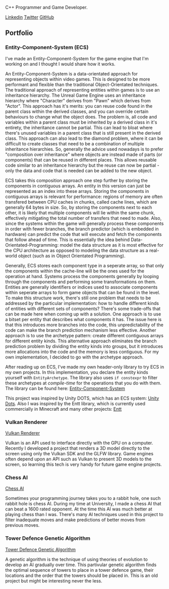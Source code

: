 C++ Programmer and Game Developer. 

[Linkedin](https://www.linkedin.com/in/oscar-smith-jones-44329a195/) 
[Twitter](https://twitter.com/OscarSmithJone1)
[GitHub](https://github.com/ozzysmithjones)

## Portfolio

### Entity-Component-System (ECS)

I've made an Entity-Component-System for the game engine that I'm working on and I thought I would share how it works. 

An Entity-Component-System is a data-orientated approach for representing objects within video games. This is designed to be more performant and flexible than the traditional Object-Orientated techniques. The traditional approach of representing entities within games is to use an inheritance hierarchy. The Unreal Game Engine uses an inheritance hierarchy where "Character" derives from "Pawn" which derives from "Actor". This approach has it's merits: you can reuse code found in the parent class within the derived classes, and you can override certain behaviours to change what the object does. The problem is, all code and variables within a parent class must be inherited by a derived class in it's entirety, the inheritance cannot be partial. This can lead to bloat where there's unused variables in a parent class that is still present in the derived class. This approach can also lead to the diamond problem, where it can be difficult to create classes that need to be a combination of multiple inheritance hierarchies. So, generally the advice used nowadays is to prefer "composition over inheritance" where objects are instead made of parts (or components) that can be reused in different places. This allows reusable code similar to an inheritance hierarchy but the reuse can now be partial - only the data and code that is needed can be added to the new object. 

ECS takes this composition approach one step further by storing the components in contiguous arrays. An entity in this version can just be represented as an index into these arrays. Storing the components in contiguous arrays is relevant for performance: regions of memory are often transfered between CPU caches in chunks, called cache lines, which are generally 64 bytes in size. So, by storing the components next to each other, it is likely that multiple components will lie within the same chunk, effectively mitigating the total number of transfers that need to made. Also, since the systems within the game will generally process these components in order with fewer branches, the branch predictor (which is embedded in hardware) can predict the code that will execute and fetch the components that follow ahead of time. This is essentially the idea behind Data-Orientated-Programming: model the data structure as it is most effective for the CPU architecture as opposed to modeling the data structure as a real-world object (such as in Object Orientated Programming). 

Generally, ECS stores each component type in a seperate array, so that only the components within the cache-line will be the ones used for the operation at hand. Systems process the components generally by looping through the components and performing some transformations on them. Entities are generally identifiers or indices used to associate components within seperate arrays to form game objects that can be found in the level. To make this structure work, there's still one problem that needs to be addressed by the particular implementation: how to handle different kinds of entities with different sets of components? There's some trade-offs that can be made here when coming up with a solution. One approach is to use a bitset per entity that describes what components it has. The issue here is that this introduces more branches into the code, this unpredictability of the code can make the branch prediction mechanism less effective. Another approach is to use the archetype pattern: create different contiguous arrays for different entity kinds. This alternative approach eliminates the branch prediction problem by dividing the entity kinds into groups, but it introduces more allocations into the code and the memory is less contiguous. For my own implementation, I decided to go with the archetype approach.

After reading up on ECS, I've made my own header-only library to try ECS in my own projects. In this implementation, you declare the entity kinds yourself with `EntityArchetype`. The library also uses `if constexpr` to filter these archetypes at *compile-time* for the operations that you do with them. The library can be found here: 
[Entity-Component-System](https://github.com/ozzysmithjones/entity-component-system) 

This project was inspired by Unity DOTS, which has an ECS system: [Unity Dots](https://unity.com/dots). Also I was inspired by the Entt library, which is currently used commercially in Minecraft and many other projects: [Entt](https://github.com/skypjack/entt) 

### Vulkan Renderer

[Vulkan Renderer](https://github.com/ozzysmithjones/LearnVulkan)

Vulkan is an API used to interface directly with the GPU on a computer. Recently I developed a project that renders a 3D model directly to the screen using only the Vulkan SDK and the GLFW library. Game engines often depend upon an API such as Vulkan to present 3D models to the screen, so learning this tech is very handy for future game engine projects. 

### Chess AI

[Chess AI](https://github.com/ozzysmithjones/Chess)

Sometimes your programming journey takes you to a rabbit hole, one such rabbit hole is chess AI. During my time at University, I made a chess AI that can beat a 1600 rated opponent. At the time this AI was much better at playing chess than I was. There's many AI techniques used in this project to filter inadequate moves and make predictions of better moves from previous moves. 

### Tower Defence Genetic Algorithm

[Tower Defence Genetic Algorithm](https://github.com/ozzysmithjones/GeneticAlgorithm)

A genetic algorithm is the technique of using theories of evolution to develop an AI gradually over time. This partivular genetic algorithm finds the optimal sequence of towers to place in a tower defence game, their locations and the order that the towers should be placed in. This is an old project but might be interesting never the less.

